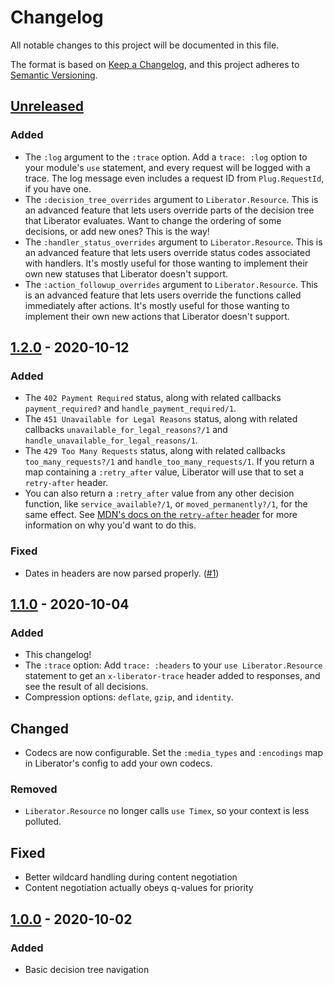 # Changelog

All notable changes to this project will be documented in this file.

The format is based on [Keep a Changelog](https://keepachangelog.com/en/1.0.0/),
and this project adheres to [Semantic Versioning](https://semver.org/spec/v2.0.0.html).

## [Unreleased]

### Added
- The `:log` argument to the `:trace` option.
  Add a `trace: :log` option to your module's `use` statement,
  and every request will be logged with a trace.
  The log message even includes a request ID from `Plug.RequestId`, if you have one.
- The `:decision_tree_overrides` argument to `Liberator.Resource`.
  This is an advanced feature that lets users override parts of the decision tree that Liberator evaluates.
  Want to change the ordering of some decisions, or add new ones?
  This is the way!
- The `:handler_status_overrides` argument to `Liberator.Resource`.
  This is an advanced feature that lets users override status codes associated with handlers.
  It's mostly useful for those wanting to implement their own new statuses that Liberator doesn't support.
- The `:action_followup_overrides` argument to `Liberator.Resource`.
  This is an advanced feature that lets users override the functions called immediately after actions.
  It's mostly useful for those wanting to implement their own new actions that Liberator doesn't support.

## [1.2.0] - 2020-10-12

### Added
- The `402 Payment Required` status,
  along with related callbacks `payment_required?` and
  `handle_payment_required/1`.
- The `451 Unavailable for Legal Reasons` status,
  along with related callbacks `unavailable_for_legal_reasons?/1` and
  `handle_unavailable_for_legal_reasons/1`.
- The `429 Too Many Requests` status,
  along with related callbacks `too_many_requests?/1` and
  `handle_too_many_requests/1`.
  If you return a map containing a `:retry_after` value,
  Liberator will use that to set a `retry-after` header.
- You can also return a `:retry_after` value from any other decision function,
  like `service_available?/1`, or `moved_permanently?/1`, for the same effect.
  See [MDN's docs on the `retry-after` header](https://developer.mozilla.org/en-US/docs/Web/HTTP/Headers/Retry-After)
  for more information on why you'd want to do this.

### Fixed
- Dates in headers are now parsed properly. ([#1](https://github.com/Cantido/liberator/issues/1))

## [1.1.0] - 2020-10-04

### Added
- This changelog!
- The `:trace` option:
  Add `trace: :headers` to your `use Liberator.Resource` statement to
  get an `x-liberator-trace` header added to responses,
  and see the result of all decisions.
- Compression options: `deflate`, `gzip`, and `identity`.

## Changed
- Codecs are now configurable.
  Set the `:media_types` and `:encodings` map in Liberator's config to add your own codecs.

### Removed
- `Liberator.Resource` no longer calls `use Timex`, so your context is less polluted.

## Fixed
- Better wildcard handling during content negotiation
- Content negotiation actually obeys q-values for priority

## [1.0.0] - 2020-10-02

### Added

- Basic decision tree navigation


[Unreleased]: https://github.com/Cantido/liberator/compare/v1.2.0...HEAD
[1.2.0]: https://github.com/Cantido/liberator/releases/tag/v1.2.0
[1.1.0]: https://github.com/Cantido/liberator/releases/tag/v1.1.0
[1.0.0]: https://github.com/Cantido/liberator/releases/tag/v1.0.0
